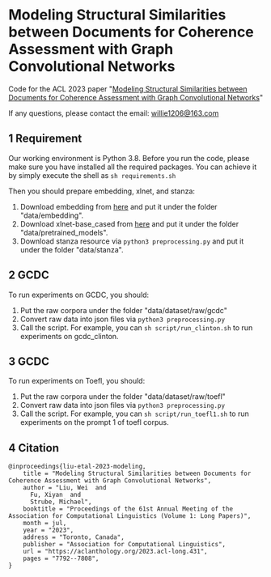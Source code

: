 # Modeling Structural Similarities between Documents for Coherence Assessment with Graph Convolutional Networks
Code for the ACL 2023 paper "[Modeling Structural Similarities between Documents for Coherence Assessment with Graph Convolutional Networks](https://aclanthology.org/2023.acl-long.431.pdf)"

If any questions, please contact the email: willie1206@163.com

## 1 Requirement
Our working environment is Python 3.8. Before you run the code, please make sure you have installed all the required packages. You can achieve it by simply execute the shell as `sh requirements.sh`

Then you should prepare embedding, xlnet, and stanza:
1. Download embedding from [here](https://nlp.stanford.edu/data/glove.840B.300d.zip) and put it under the folder "data/embedding".
2. Download xlnet-base_cased from [here](https://huggingface.co/xlnet-base-cased/tree/main) and put it under the folder "data/pretrained_models".
3. Download stanza resource via `python3 preprocessing.py` and put it under the folder "data/stanza".

## 2 GCDC
To run experiments on GCDC, you should:
1. Put the raw corpora under the folder "data/dataset/raw/gcdc"
2. Convert raw data into json files via `python3 preprocessing.py`
3. Call the script. For example, you can `sh script/run_clinton.sh` to run experiments on gcdc_clinton.

## 3 GCDC
To run experiments on Toefl, you should:
1. Put the raw corpora under the folder "data/dataset/raw/toefl"
2. Convert raw data into json files via `python3 preprocessing.py`
3. Call the script. For example, you can `sh script/run_toefl1.sh` to run experiments on the prompt 1 of toefl corpus.

## 4 Citation
```
@inproceedings{liu-etal-2023-modeling,
    title = "Modeling Structural Similarities between Documents for Coherence Assessment with Graph Convolutional Networks",
    author = "Liu, Wei  and
      Fu, Xiyan  and
      Strube, Michael",
    booktitle = "Proceedings of the 61st Annual Meeting of the Association for Computational Linguistics (Volume 1: Long Papers)",
    month = jul,
    year = "2023",
    address = "Toronto, Canada",
    publisher = "Association for Computational Linguistics",
    url = "https://aclanthology.org/2023.acl-long.431",
    pages = "7792--7808",
}

```
